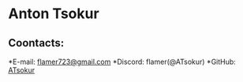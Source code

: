 # Anton Tsokur

## Coontacts:

*E-mail: flamer723@gmail.com
*Discord: flamer(@ATsokur)
*GitHub: [ATsokur](https://github.com/ATsokur)
